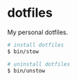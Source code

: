 # dotfiles

My personal dotfiles.

```bash
# install dotfiles
$ bin/stow

# uninstall dotfiles
$ bin/unstow
```
